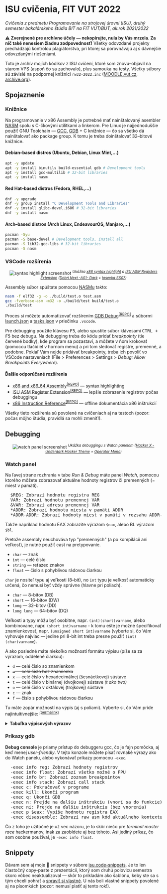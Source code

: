 # ISU cvičenia, FIT VUT 2022

*Cvičenia z predmetu Programovanie na strojovej úrovni (ISU), druhý semester bakalárskeho štúdia BIT na FIT VUT/BUT, ak.rok 2021/2022*

⚠️ **Zverejnené pre archívne účely — nekopírujte, nula by Vás mrzela. Za nič také nenesiem žiadnu zodpovednosť!** Všetky odovzdané projekty prechádzajú kontrolou plagiátorstva, pri ktorej sa porovnávajú aj s dávnejšie odovzdanými riešeniami.

Toto je archív mojích kódikov z ISU cvičení, ktoré som znovu–objavil na starom VPS (aspoň čo sa zachovalo), plus samouka na testy. Všetky súbory sú závislé na podpornej knižnici `rw32-2022.inc` ([MOODLE.vut.cz](https://moodle.vut.cz/pluginfile.php/370054/mod_folder/content/0/RW32/rw32-2022.inc?forcedownload=1), [archive.org](https://archive.org/download/rw32-2022/rw32-2022.inc)).

## Spojaznenie<a name="setup"></a>

### Knižnice<a name="lib"></a>

Na programovanie v x86 Assembly je potrebné mať nainštalovaný asembler [NASM](https://nasm.us/) spolu s C-čkovými utilitkami a linkerom. Pre Linux je najjednoduššie použiť GNU Toolchain — [GCC](https://en.wikipedia.org/wiki/GNU_Compiler_Collection), [GDB](https://en.wikipedia.org/wiki/GNU_Debugger) + C knižnice — čo sa všetko dá nainštalovať ako package group. K tomu je treba doinštalovať 32–bitové knižnice.

#### Debian–based distros (Ubuntu, Debian, Linux Mint,…)<a name="lib-debian"></a>

```sh
apt -y update
apt -y install binutils build-essential gdb # Development tools
apt -y install gcc-multilib # 32-bit libraries
apt -y install nasm
```

#### Red Hat–based distros (Fedora, RHEL,…)<a name="lib-fedora"></a>

```sh
dnf -y upgrade
dnf -y group install "C Development Tools and Libraries"
dnf -y install glibc-devel.i686 # 32-bit libraries
dnf -y install nasm
```

#### Arch–based distros (Arch Linux, EndeavourOS, Manjaro,…)<a name="lib-arch"></a>

```sh
pacman -Syu
pacman -S base-devel # Development tools, install all
pacman -S lib32-gcc-libs # 32-bit libraries
pacman -S nasm
```

### VSCode rozšírenia<a name="extensions"></a>

<div align="center">
  <img alt="syntax highlight screenshot" src="https://user-images.githubusercontent.com/84882649/211170292-5e8e6c17-008d-4262-922e-e93b8937d0a2.png" />
  <sup><i>Ukážka <a href="https://marketplace.visualstudio.com/items?itemName=13xforever.language-x86-64-assembly" target="_blank">x86 syntax highlight</a> a <a href="https://marketplace.visualstudio.com/items?itemName=ISUASMRegisters.isu-asm-extension" target="_blank">ISU ASM Registers Extension</a> (<a href="https://marketplace.visualstudio.com/items?itemName=sldobri.bunker" target="_blank">Dobri Next -A01- Dark</a> + <a href="https://github.com/be5invis/Iosevka" target="_blank">Iosevka SS07</a>)</i></sup><br />
</div>

Assembly súbor spúštate pomocou [NASMu](https://cs.wikipedia.org/wiki/Netwide_Assembler) takto:

```sh
nasm -f elf32 -g -o ./build/test.o test.asm
gcc -fverbose-asm -m32 -o ./build/test build/test.o
./build/test
```

Proces si môžete automatizovať rozšírením [GDB Debug](https://marketplace.visualstudio.com/items?itemName=DamianKoper.gdb-debug)<sup>[[REPO]](https://github.com/damiankoper/vscode-gdb-debug)</sup> a súbormi [launch.json](.vscode/launch.json) a [tasks.json](.vscode/tasks.json) v priečinku `.vscode`.

Pre debugging použite klávesu <kbd>F5</kbd>, alebo spustite súbor klávesami <kbd>CTRL + F5</kbd> bez debugu. Na debugging treba do kódu pridať *breakpointy* (tie červené bodky), kde program sa pozastaví, a môžete v ňom krokovať (pomocou tlačidiel v hornom menu) a pri tom sledovať registre, premenné, a podobne. Pokiaľ Vám nejde pridávať breakpointy, treba ich povoliť vo VSCode nastaveniach (File > Preferences > Settings > *Debug: Allow Breakpoints Everywhere*).

#### Ďalšie odporúčané rozšírenia

* [x86 and x86_64 Assembly](https://marketplace.visualstudio.com/items?itemName=13xforever.language-x86-64-assembly)<sup>[[REPO]](https://github.com/13xforever/x86_64-assembly-vscode)</sup> — syntax highlighting
* [ISU ASM Register Extension](https://marketplace.visualstudio.com/items?itemName=ISUASMRegisters.isu-asm-extension)<sup>[[REPO]](https://github.com/Reusek/vscode-register-extension)</sup> — lepšie zobrazenie registrov počas debuggingu
* [x86 Instruction Reference](https://marketplace.visualstudio.com/items?itemName=whiteout2.x86)<sup>[[REPO]](https://github.com/13xforever/x86_64-assembly-vscode)</sup> — offline dokumentácia x86 inštrukcií

Všetky tieto rozšírenia sú povolené na cvičeniach aj na testoch (pozor: počas môjho štúdia, pravidlá sa mohli zmeniť!).

## Debugging<a name="debug"></a>

<div align="center">
  <img alt="watch panel screenshot" src="https://user-images.githubusercontent.com/84882649/212491359-c65fad04-5654-4064-b0d2-988046757ae7.png" />
  <sup><i>Ukážka debuggingu s Watch panelom (<a href="https://marketplace.visualstudio.com/items?itemName=HasiburR.dark-hacker-theme-by-hasibur-r" target="_blank">Hacker X - Underdark Hacker Theme</a> + <a href="https://github.com/ajaybhatia/Operator-Mono" target="_blank">Operator Mono</a>)</i></sup><br />
</div>

### Watch panel<a name="watch"></a>

Na ľavej strane rozhrania v tabe *Run & Debug* máte panel *Watch*, pomocou ktorého môžete zobrazovať aktuálne hodnoty registrov či premenných (= miest v pamäti).

<pre>
  <kbd>$REG</kbd>: Zobrazí hodnotu registra REG
  <kbd>VAR</kbd>: Zobrazí hodnotu premennej VAR
  <kbd>&VAR</kbd>: Zobrazí adresu premennej VAR
  <kbd>*ADDR</kbd>: Zobrazí hodnotu miesta v pamäti ADDR
  <kbd>*ADDR-ADDR</kbd>: Zobrazí hodnoty miest v pamäti v rozsahu ADDR-ADDR
</pre>

Takže napríklad hodnotu EAX zobrazíte výrazom `$eax`, alebo BL výrazom `$bl`.

Pretože assembly neuchováva typ "premenných" (a po kompilácií ani veľkosť), je nutné použiť cast na pretypovanie.

* `char` — znak
* `int` — celé číslo
* `string` — reťazec znakov
* `float` — číslo s pohyblivou rádovou čiarkou

`char` je nositeľ typu aj veľkosti (8–bit), no `int` typu je veľkosť automaticky určená, čo nemusí byť vždy správne (hlavne pri poliach).

* `char` — 8–bitov (DB)
* `short` — 16–bitov (DW)
* `long` — 32–bitov (DD)
* `long long` — 64–bitov (DQ)

Veľkosti a typy môžu byť osobitne, napr. `(int)(short)varname`, alebo kombinovane, napr. `(short int)varname` - k tomu ešte je možné špecifikovať znamienkovosť, napr. `(unsigned short int)varname` (vyberte si, čo Vám vyhovuje najviac — jedine pri 8-bit int treba presne použiť `(int)(char)varname`).

A ako posledné máte niekoľko možností formátu výpisu (píše sa za výrazom, oddelené čiarkou):

* `d` — celé číslo so znamienkom
* ~~`u` — celé číslo bez znamienka~~
* `x` — celé číslo v hexadecimálnej (šesnáctkovej) sústave
* `t` — celé číslo v binárnej (dvojkovej) sústave *(t ako two)*
* `o` — celé číslo v oktálovej (trojkovej) sústave
* `c` — znak
* `f` — číslo s pohyblivou rádovou čiarkou

Tu máte zopár možností na výpis (aj s poliami). Vyberte si, čo Vám príde najintuitívnejšie: <sup><a href="https://github.com/nickonegen/VUT-FIT-ISU2022-cvicenia/README.md#watch-table">(permalink)</a></sup>

<details><a name="watch-table"></a>
<summary><b>Tabuľka výpisových výrazov</b></summary>

|          **Type of value**           |                                     **Watch expression methods**                                     |
| :----------------------------------: | :--------------------------------------------------------------------------------------------------: |
|        String (any sized ptr)        |                                             `&varname,s`                                             |
|   Integer at the top of the stack    |                                             `*(int)$esp`                                             |
|        8-bit  (DB) signed int        | `(char)varname,d`<br>`(signed char)varname,d`<br>`(int)(char)varname`<br>`(signed int)(char)varname` |
|       8-bit  (DB) unsigned int       |                    `(unsigned int)(char)varname`<br>`(int)(unsigned char)varname`                    |
|        8-bit  (DB) int in hex        |                             `(char)varname,x`<br>`(int)(char)varname,x`                              |
|           8-bit  (DB) char           |                                     `(char)var`<br>`(char)var,c`                                     |
|        16-bit (DB) signed int        |              `(short int)varname`<br>`(short signed int)varname`<br>`(short)varname,d`               |
|       16-bit (DW) unsigned int       |                                    `(short unsigned int)varname`                                     |
|        16-bit (DW) int in hex        |                                 `(short int)var,x`<br>`(short)var,x`                                 |
|        32-bit (DD) signed int        |                      `(long int)var`<br>`(long signed int)var`<br>`(long)int,d`                      |
|       32-bit (DD) unsigned int       |                                     `(long unsigned int)varname`                                     |
|        32-bit (DD) int in hex        |                              `(long int)varname,x`<br>`(long)varname,x`                              |
|          32-bit (DD) float           |                                           `(float)varname`                                           |
|        64-bit (DQ) signed int        |        `(long long int)varname`<br>`(long long signed int)varname`<br>`(long long)varname,d`         |
|       64-bit (DQ) unsigned int       |                                  `(long long unsigned int)varname`                                   |
|        64-bit (DQ) int in hex        |                         `(long long int)varname,x`<br>`(long long)varname,x`                         |
|          64-bit (DQ) float           |                                          `(double)varname`                                           |
|  10-elm array of 8-bit  signed ints  |                                        `(char[10])varname,d`                                         |
| 10-elm array of 8-bit  unsigned ints |                       (iba ako unsigned char)<br>`(unsigned char[10])varname`                        |
|  10-elm array of 8-bit  ints in hex  |                                        `(char[10])varname,x`                                         |
|  10-elm array of 16-bit signed ints  |         `(short int[10])varname`<br>`(short[10])varname,d`<br>`(signed short[10])varname,d`          |
| 10-elm array of 16-bit unsigned ints |                                  `(unsigned short int[10])varname`                                   |
|  10-elm array of 16-bit ints in hex  |        `(short[10])varname,x`<br>`(short int[10])varname,x`<br>`(signed short[10])varname,x`         |

</details>

### Príkazy gdb<a name="gdb-console"></a>

**Debug console** je priamy prístup do debuggeru gcc, čo je fajn pomôcka, aj keď menej *user-friendly*. V tejto konzole môžete písať rovnaké výrazy ako do Watch panelu, alebo vykonávať príkazy pomocou `-exec`.

<pre>
  <kbd>-exec info reg</kbd>: Zobrazí hodnoty registrov
  <kbd>-exec info float</kbd>: Zobrazí všetko možné o FPU
  <kbd>-exec info br</kbd>: Zobrazí zoznam breakpointov
  <kbd>-exec info stack</kbd>: Zobrazí call stack
  <kbd>-exec c</kbd>: Pokračovať v programe
  <kbd>-exec kill</kbd>: Ukončí program
  <kbd>-exec q</kbd>: Ukončí GDB
  <kbd>-exec n</kbd>: Prejde na ďalšiu inštrukciu (vnorí sa do funkcie)
  <kbd>-exec ni</kbd>: Prejde na ďalšiu inštrukciu (bez vnorenia)
  <kbd>-exec p $eax</kbd>: Vypíše hodnotu registra EAX
  <kbd>-exec disassemble</kbd>: Zobrazí raw asm kód aktuálneho kontextu
</pre>

Čo z toho je užitočné je už vec názoru, je to skôr niečo pre *terminal master race* hackermanov, inak za zaobídete aj bez tohoto. Asi jediný príkaz, čo som osobne používal, je `-exec info float`.

## Snippety<a name="snippets"></a>

Dávam sem aj moje 💩 snippety v súbore [isu.code-snippets](.vscode/isu.code-snippets). Je to len čiastočný copy-paste z prezentácií, ktorý som druhú polovicu semestra skoro vôbec neaktualizoval — skôr to prikladám ako šablónu, keby ste sa s tým chceli pohrať a [spraviť si vlastné](https://code.visualstudio.com/docs/editor/userdefinedsnippets#_create-your-own-snippets). U nás boli vlastné snippety povolené aj na písomkách (pozor: nemusí platiť aj tento rok!).
